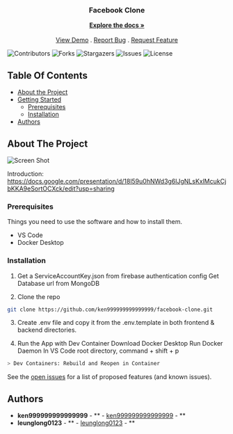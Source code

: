<br/>
<p align="center">
  <h3 align="center">Facebook Clone</h3>

  <p align="center">
    <a href="https://github.com/ken999999999999999/facebook-clone"><strong>Explore the docs »</strong></a>
    <br/>
    <br/>
    <a href="https://github.com/ken999999999999999/facebook-clone">View Demo</a>
    .
    <a href="https://github.com/ken999999999999999/facebook-clone/issues">Report Bug</a>
    .
    <a href="https://github.com/ken999999999999999/facebook-clone/issues">Request Feature</a>
  </p>
</p>

![Contributors](https://img.shields.io/github/contributors/ken999999999999999/facebook-clone?color=dark-green) ![Forks](https://img.shields.io/github/forks/ken999999999999999/facebook-clone?style=social) ![Stargazers](https://img.shields.io/github/stars/ken999999999999999/facebook-clone?style=social) ![Issues](https://img.shields.io/github/issues/ken999999999999999/facebook-clone) ![License](https://img.shields.io/github/license/ken999999999999999/facebook-clone)

## Table Of Contents

- [About the Project](#about-the-project)
- [Getting Started](#getting-started)
  - [Prerequisites](#prerequisites)
  - [Installation](#installation)
- [Authors](#authors)

## About The Project

![Screen Shot](https://lh3.googleusercontent.com/fife/AK0iWDzAfbUAXmveNu95A4smEcamyC45NcekB_k8CgTeibsSIRnHM42sX1ikRpStpUooH3cdIBJulSYeaZD8L8nwo9wrOKsfa1Ywz40stvGrOIQnfrzlP5Jds33z8TmWCrQ4JupQXfQjStEMHjAxS1n6tl7u_xi_Fd9EXTBoGe0gtOa5p1CBhv4GRQCd-BopFYm63NtBuY0tz3LWd8HJoDf6lZIAoqHgq6UEFkyWNyX0urecRX85J-nF14EP30Mfkt_cPPCg1biiZ8a98RU0H6FaE0MUM35qPV3XV9k6_aGKUqSdyA0nRG5_7-QEDaFXvjn-X0w3ktCPnfqd7XhwF4Wqj2_dN4zdx7xzykNqAiMWfnE97iVJxj9ndLK9tQHpNxM4An2fvVzGPmPHidnOCbRf3_ThvwVvvMPcNn9i2Z6SkDceZ1Twrvu5Jif7ZQmHcUhpd_t3jdwx9nI7ZTFaX17bOFX4CkDXmIRlLcS8IFz88_iNdGMriNoplQGWjpnBLQiGrTxvXnz3QXMbz_f3OkU5C02N6b6xmciIB6v8tRE5J0c1O9HzpeBEQmVaeo7BtfkI6tfwK6rPw8vLN4SsiPsUwHk3YYShQRwdfYLbGKjis7ZdObPdZdVRcXRA3a17wkmIHrSfzUoj7iX2VAYMoSXs1tkTtBgmADDaq3wRO8TcoM6-P7Ux4reUcRFAR_-WV8sbRPP5mmztbKi9KcOoOUfVGDRVmLmKWJ41P6seaJ3KPp4LlqffWAOEeuoSc0g4HV-bW5sHn9Obk6C61Il9cLB0CKsG4VoYuC_Js4JMhHtY04ZEJMQ4OK94WKyQDHAsEQ1XLNIKXWTvxGaR6IRid8UgPTq--7vzoASpv291HveXGzziiFTWpaBfmg8Eiu6G1wK0mhP7HYqW3Hh-cvnmxs6YySkB8_37scri0EBgZ6xCoo5tT10L4GzREfwi5quVdZbHLbtojefMMCWBDeyHJW12wmtgU2TbDcXILmYEfXVzjMC76ErPj71VxO7CDJtumpqjk8Yag1ezIM_Ssq6n4I2DKWUhFqH8e0eMjbjTy8O6ganqgM1WWma4ecCYsx_xkBq0521udmX5hifAmjjZunqWDqnWmaa4a4M1L0d9Gx1DlSwXIc37NjCW3ee5rzb0R-_7FifulujW4V3n_EGOBttEniPa1WtbwuawMl9rhzCOAzllhRsW0MyxUH0tNkeTMkIemMfnTHjaxYLMepUs2KqRzEz5zJnCmWgvsfEDcOLoJVFwO9t7bM6JDjv7y-sXcr6TBRelz9V015ylOdoWWyZdpbse3-SInfN5Meg-q7y5cqng7vh2DNjQRfVjMQXvETyLKUjCKT3OMs-qCreFnxwBSl4ObBS9OGExxvs3wvY6gY85r2TiIVKNv-SUU_kML9pXHHxkxSCcnBelfZ6uAF2oktBfAlKMezLexHiAxOt17Lc1i_OuOYIGjgbGb3MBlA-lfl6J1F6gCMouR2DSK-XL8-B41PLPbdVvbWgl5KrGHZE3uownRxYLLXSgUqSsHfsa9cWAxYpgSt-t7sED3cpRO4Lgd68rsTFHOfEB9XRoUt6XdkcV7VIYyEYXvig0dAnXvg=w2888-h1438)

Introduction: https://docs.google.com/presentation/d/18l59u0hNWd3g6lJgNLsKxlMcukCjbKKA9eSortOCXck/edit?usp=sharing

### Prerequisites

Things you need to use the software and how to install them.

- VS Code
- Docker Desktop

### Installation

1. Get a ServiceAccountKey.json from firebase authentication config
   Get Database url from MongoDB

2. Clone the repo

```sh
git clone https://github.com/ken999999999999999/facebook-clone.git
```

3. Create .env file and copy it from the .env.template in both frontend & backend directories.

4. Run the App with Dev Container
   Download Docker Desktop
   Run Docker Daemon
   In VS Code root directory, command + shift + p

```sh
> Dev Containers: Rebuild and Reopen in Container
```

See the [open issues](https://github.com/ken999999999999999/facebook-clone/issues) for a list of proposed features (and known issues).

## Authors

- **ken999999999999999** - ** - [ken999999999999999](https://github.com/ken999999999999999/) - **
- **leunglong0123** - ** - [leunglong0123](https://github.com/leunglong0123/) - **
